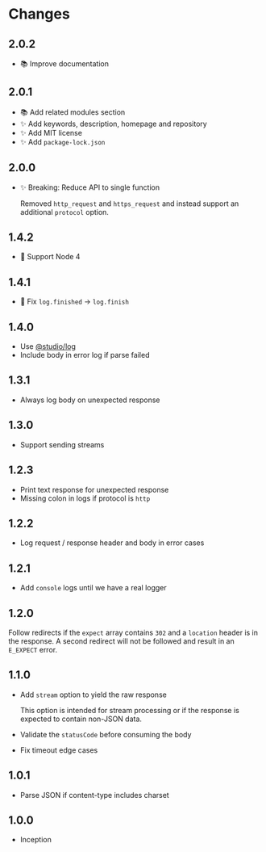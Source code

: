 # Changes

## 2.0.2

- 📚 Improve documentation

## 2.0.1

- 📚 Add related modules section
- ✨ Add keywords, description, homepage and repository
- ✨ Add MIT license
- ✨ Add `package-lock.json`

## 2.0.0

- ✨ Breaking: Reduce API to single function

  Removed `http_request` and `https_request` and instead support an additional
  `protocol` option.

## 1.4.2

- 🙈 Support Node 4

## 1.4.1

- 🐛 Fix `log.finished` -> `log.finish`

## 1.4.0

- Use [@studio/log](https://github.com/javascript-studio/studio-log)
- Include body in error log if parse failed

## 1.3.1

- Always log body on unexpected response

## 1.3.0

- Support sending streams

## 1.2.3

- Print text response for unexpected response
- Missing colon in logs if protocol is `http`

## 1.2.2

- Log request / response header and body in error cases

## 1.2.1

- Add `console` logs until we have a real logger

## 1.2.0

Follow redirects if the `expect` array contains `302` and a `location` header
is in the response. A second redirect will not be followed and result in an
`E_EXPECT` error.

## 1.1.0

- Add `stream` option to yield the raw response

  This option is intended for stream processing or if the response is expected
  to contain non-JSON data.

- Validate the `statusCode` before consuming the body
- Fix timeout edge cases

## 1.0.1

- Parse JSON if content-type includes charset

## 1.0.0

- Inception
